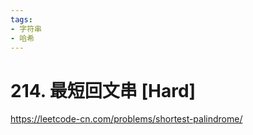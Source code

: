 ```yaml
---
tags:
- 字符串
- 哈希
---
```


# 214. 最短回文串 [Hard]

<https://leetcode-cn.com/problems/shortest-palindrome/>
